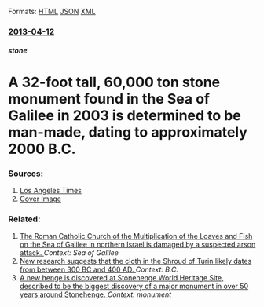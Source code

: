 
Formats: [HTML](/news/2013/04/12/a-32-foot-tall-60-000-ton-stone-monument-found-in-the-sea-of-galilee-in-2003-is-determined-to-be-man-made-dating-to-approximately-2000-b-c.html)  [JSON](/news/2013/04/12/a-32-foot-tall-60-000-ton-stone-monument-found-in-the-sea-of-galilee-in-2003-is-determined-to-be-man-made-dating-to-approximately-2000-b-c.json)  [XML](/news/2013/04/12/a-32-foot-tall-60-000-ton-stone-monument-found-in-the-sea-of-galilee-in-2003-is-determined-to-be-man-made-dating-to-approximately-2000-b-c.xml)  

### [2013-04-12](/news/2013/04/12/index.md)

##### stone
# A 32-foot tall, 60,000 ton stone monument found in the Sea of Galilee in 2003 is determined to be man-made, dating to approximately 2000 B.C. 




### Sources:

1. [Los Angeles Times](http://www.latimes.com/news/science/sciencenow/la-sci-sn-mystery-monument-found-on-the-sea-floor-20130412,0,2957527.story)
1. [Cover Image](http://www.trbimg.com/img-51686678/turbine/la-sci-sn-mystery-monument-found-on-the-sea-fl-001/575/575x503)

### Related:

1. [ The Roman Catholic Church of the Multiplication of the Loaves and Fish on the Sea of Galilee in northern Israel is damaged by a suspected arson attack. ](/news/2015/06/18/the-roman-catholic-church-of-the-multiplication-of-the-loaves-and-fish-on-the-sea-of-galilee-in-northern-israel-is-damaged-by-a-suspected-a.md) _Context: Sea of Galilee_
2. [New research suggests that the cloth in the Shroud of Turin likely dates from between 300 BC and 400 AD. ](/news/2013/03/28/new-research-suggests-that-the-cloth-in-the-shroud-of-turin-likely-dates-from-between-300-bc-and-400-ad.md) _Context: B.C._
3. [A new henge is discovered at Stonehenge World Heritage Site, described to be the biggest discovery of a major monument in over 50 years around Stonehenge. ](/news/2010/07/22/a-new-henge-is-discovered-at-stonehenge-world-heritage-site-described-to-be-the-biggest-discovery-of-a-major-monument-in-over-50-years-arou.md) _Context: monument_
